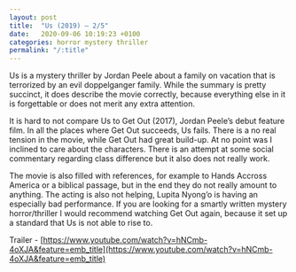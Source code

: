 ```yaml
---
layout: post
title:  "Us (2019) – 2/5"
date:   2020-09-06 10:19:23 +0100
categories: horror mystery thriller
permalink: "/:title"
---
```


Us is a mystery thriller by Jordan Peele about a family on vacation that is terrorized by an evil doppelganger family. While the summary is pretty succinct, it does describe the movie correctly, because everything else in it is forgettable or does not merit any extra attention.

It is hard to not compare Us to Get Out (2017), Jordan Peele’s debut feature film. In all the places where Get Out succeeds, Us fails. There is a no real tension in the movie, while Get Out had great build-up. At no point was I inclined to care about the characters. There is an attempt at some social commentary regarding class difference but it also does not really work.

The movie is also filled with references, for example to Hands Accross America or a biblical passage, but in the end they do not really amount to anything. The acting is also not helping, Lupita Nyong’o is having an especially bad performance. If you are looking for a smartly written mystery horror/thriller I would recommend watching Get Out again, because it set up a standard that Us is not able to rise to.

Trailer - [https://www.youtube.com/watch?v=hNCmb-4oXJA&feature=emb_title](https://www.youtube.com/watch?v=hNCmb-4oXJA&feature=emb_title)
